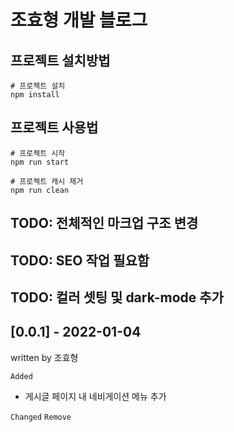 # 조효형 개발 블로그

## 프로젝트 설치방법
```shell
# 프로젝트 설치
npm install
```
## 프로젝트 사용법
```shell
# 프로젝트 시작
npm run start

# 프로젝트 캐시 제거
npm run clean
```


## TODO: 전체적인 마크업 구조 변경
## TODO: SEO 작업 필요함
## TODO: 컬러 셋팅 및 dark-mode 추가


## [0.0.1] - 2022-01-04
written by 조효형

`Added`
- 게시글 페이지 내 네비게이션 메뉴 추가

`Changed`
`Remove`